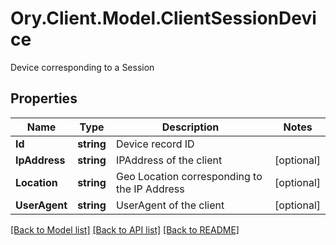 # Ory.Client.Model.ClientSessionDevice
Device corresponding to a Session

## Properties

Name | Type | Description | Notes
------------ | ------------- | ------------- | -------------
**Id** | **string** | Device record ID | 
**IpAddress** | **string** | IPAddress of the client | [optional] 
**Location** | **string** | Geo Location corresponding to the IP Address | [optional] 
**UserAgent** | **string** | UserAgent of the client | [optional] 

[[Back to Model list]](../README.md#documentation-for-models) [[Back to API list]](../README.md#documentation-for-api-endpoints) [[Back to README]](../README.md)

